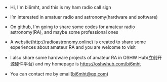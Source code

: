 - Hi, I'm bi6mht, and this is my ham radio call sign
- I’m interested in amatuer radio and astronomy(hardware and software)
- On github, I'm going to share some codes for amateur radio astronomy(RA), and maybe some professional ones
- A website(http://radioastronomy.online) is created to share some experiences about amateur RA and you are welcome to visit
- I also share some hardware projects of amateur RA in OSHW Hub(立创开源硬件平台) and my homepage is https://oshwhub.com/bi6mht


- You can contact me by email(bi6mht@qq.com)


<!---
BI6MHT/BI6MHT is a ✨ special ✨ repository because its `README.md` (this file) appears on your GitHub profile.
You can click the Preview link to take a look at your changes.
--->
